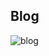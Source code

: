 ## Blog

![blog](https://user-images.githubusercontent.com/32400008/80067013-acbf7200-855a-11ea-92e0-dbc6b1989966.jpg)

